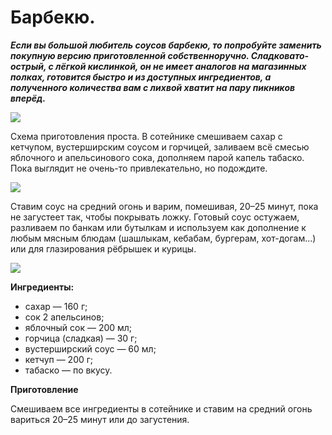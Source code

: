 # Барбекю.

_**Если вы большой любитель соусов барбекю, то попробуйте заменить покупную версию приготовленной собственноручно. Сладковато-острый, с лёгкой кислинкой, он не имеет аналогов на магазинных полках, готовится быстро и из доступных ингредиентов, а полученного количества вам с лихвой хватит на пару пикников вперёд.**_

![](/images/Kulinar/Sous/barbeku_sous_1.jpg)

Схема приготовления проста. В сотейнике смешиваем сахар с кетчупом, вустерширским соусом и горчицей, заливаем всё смесью яблочного и апельсинового сока, дополняем парой капель табаско. Пока выглядит не очень-то привлекательно, но подождите.

![](/images/Kulinar/Sous/barbeku_sous_2.jpg)

Ставим соус на средний огонь и варим, помешивая, 20–25 минут, пока не загустеет так, чтобы покрывать ложку. Готовый соус остужаем, разливаем по банкам или бутылкам и используем как дополнение к любым мясным блюдам (шашлыкам, кебабам, бургерам, хот-догам…) или для глазирования рёбрышек и курицы.

![](/images/Kulinar/Sous/barbeku_sous_3.jpg)

**Ингредиенты:**

- сахар — 160 г;
- сок 2 апельсинов;
- яблочный сок — 200 мл;
- горчица (сладкая) — 30 г;
- вустерширский соус — 60 мл;
- кетчуп — 200 г;
- табаско — по вкусу.

**Приготовление**

Смешиваем все ингредиенты в сотейнике и ставим на средний огонь вариться 20–25 минут или до загустения.
